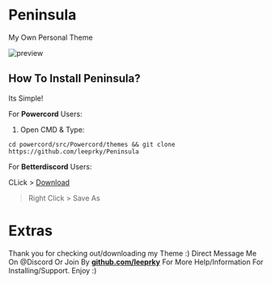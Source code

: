 # Peninsula
My Own Personal Theme

![preview]()

## How To Install Peninsula?

Its Simple!

For **Powercord** Users:

1. Open CMD & Type:

```
cd powercord/src/Powercord/themes && git clone https://github.com/leeprky/Peninsula
```

For **Betterdiscord** Users:

CLick > [Download](https://raw.githubusercontent.com/leeprky/Peninsula/lode/Support/BetterDiscord/Peninsula.theme.css)

> Right Click > Save As

# Extras

Thank you for checking out/downloading my Theme :)
Direct Message Me On @Discord Or Join By **[github.com/leeprky](https://discord.gg/Ff3rqAYB89)** For More Help/Information For Installing/Support. Enjoy :)
